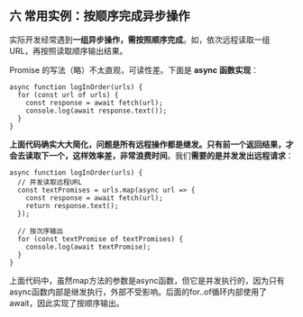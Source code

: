 ## 六 常用实例：按顺序完成异步操作

实际开发经常遇到**一组异步操作，需按照顺序完成**。如，依次远程读取一组 URL，再按照读取顺序输出结果。

Promise 的写法（略）不太直观，可读性差。下面是 **async 函数实现**：



```
async function logInOrder(urls) {
  for (const url of urls) {
    const response = await fetch(url);
    console.log(await response.text());
  }
}
```


**上面代码确实大大简化，问题是所有远程操作都是继发。只有前一个返回结果，才会去读取下一个，这样效率差，非常浪费时间**。我们**需要的是并发发出远程请求**：



```
async function logInOrder(urls) {
  // 并发读取远程URL
  const textPromises = urls.map(async url => {
    const response = await fetch(url);
    return response.text();
  });

  // 按次序输出
  for (const textPromise of textPromises) {
    console.log(await textPromise);
  }
}
```


上面代码中，虽然map方法的参数是async函数，但它是并发执行的，因为只有async函数内部是继发执行，外部不受影响。后面的for..of循环内部使用了await，因此实现了按顺序输出。